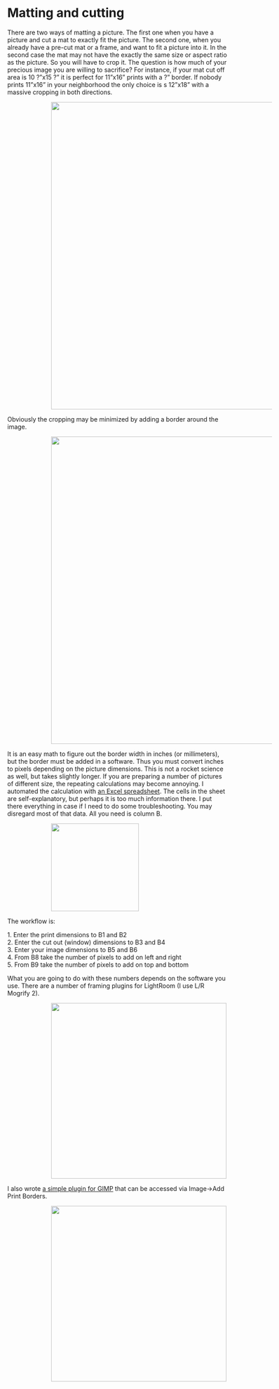 <!DOCTYPE html>
<html>
<head>
<!--<meta charset="UTF-8">-->
<meta name="keywords" content="frame,mat,print,Lightroom,GIMP">
<meta name="author" content="Serge Yuschenko">
</head>

<body>

<h1>Matting and cutting</h1>

<p>There are two ways of matting a picture. The first one when you have a picture and cut a mat to exactly fit the picture. The second one, when you already have a pre-cut mat or a frame, and want to fit a picture into it. In the second case the mat may not have the exactly the same size or aspect ratio as the picture. So you will have to crop it. The question is how much of your precious image you are willing to sacrifice? For instance, if your mat cut off area is 10 ?”x15 ?” it is perfect for 11”x16” prints with a ?” border. If nobody prints 11”x16” in your neighborhood the only choice is s 12”x18” with a massive cropping in both directions.</p>

<left>
<img style="margin-left: 100px;" width="700" src="https://drive.google.com/uc?id=0B2HqsMfLrhkgQV9xVURxVzZBZW8" />
</left>

<p>Obviously the cropping may be minimized by adding a border around the image.</p>

<left>
<img style="margin-left: 100px;" width="700" src="https://drive.google.com/uc?id=0B2HqsMfLrhkgZlI2MU1HSUh5R3c" />
</left>

<p>It is an easy math to figure out the border width in inches (or millimeters), but the border must be added in a software. Thus you must convert inches to pixels depending on the picture dimensions. This is not a rocket science as well, but takes slightly longer. If you are preparing a number of pictures of different size, the repeating calculations may become annoying. I automated the calculation with <a href="https://drive.google.com/uc?id=0B2HqsMfLrhkgdGtiMTJpMTUtelk" target="_blank">an Excel spreadsheet</a>. The cells in the sheet are self-explanatory, but perhaps it is too much information there. I put there everything in case if I need to do some troubleshooting. You may disregard most of that data. All you need is column B.</p>

<left>
<img style="margin-left: 100px;" width="200" src="https://drive.google.com/uc?id=0B2HqsMfLrhkgVXo1RnZqOEVnUlk" />
</left>

<p>The workflow is:</p>
1.	Enter the print dimensions to B1 and B2<br>
2.	Enter the cut out (window) dimensions to B3 and B4<br>
3.	Enter your image dimensions to B5 and B6<br>
4.	From B8 take the number of pixels to add on left and right<br>
5.	From B9 take the number of pixels to add on top and bottom<br>

<p>What you are going to do with these numbers depends on the software you use. There are a number of framing plugins for LightRoom (I use L/R Mogrify 2).</p>

<left>
<img style="margin-left: 100px;" width="400" src="https://drive.google.com/uc?id=0B2HqsMfLrhkgZGNPVHQzWV9PZzQ" />
</left>

<p>I also wrote <a href="https://drive.google.com/uc?id=0B2HqsMfLrhkgbXU0VW5yUkctOWs" target="_blank">a simple plugin for GIMP</a> that can be accessed via Image->Add Print Borders.</p>

<left>
<img style="margin-left: 100px;" width="400" src="https://drive.google.com/uc?id=0B2HqsMfLrhkgM1J0X3F6aE4xV1U" />
</left>

<body/>
